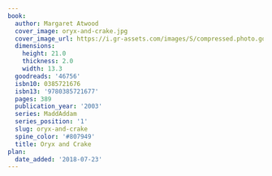 ```yaml
---
book:
  author: Margaret Atwood
  cover_image: oryx-and-crake.jpg
  cover_image_url: https://i.gr-assets.com/images/S/compressed.photo.goodreads.com/books/1494109986l/46756._SX98_.jpg
  dimensions:
    height: 21.0
    thickness: 2.0
    width: 13.3
  goodreads: '46756'
  isbn10: 0385721676
  isbn13: '9780385721677'
  pages: 389
  publication_year: '2003'
  series: MaddAddam
  series_position: '1'
  slug: oryx-and-crake
  spine_color: '#807949'
  title: Oryx and Crake
plan:
  date_added: '2018-07-23'
---
```


